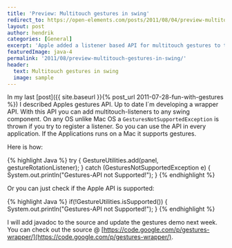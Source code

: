 ```yaml
---
title: 'Preview: Multitouch gestures in swing'
redirect_to: https://open-elements.com/posts/2011/08/04/preview-multitouch-gestures-in-swing/
layout: post
author: hendrik
categories: [General]
excerpt: 'Apple added a listener based API for multitouch gestures to their eawt package. With this wrapper API you can easily integrate it in any app.'
featuredImage: java-4
permalink: '2011/08/preview-multitouch-gestures-in-swing/'
header:
  text: Multitouch gestures in swing
  image: sample
---
```

In my last [post]({{ site.baseurl }}{% post_url 2011-07-28-fun-with-gestures %}) I described Apples gestures API. Up to date I´m developing a wrapper API. With this API you can add multitouch-listeners to any swing component. On any OS unlike Mac OS a `GesturesNotSupportedException` is thrown if you try to register a listener. So you can use the API in every application. If the Applications runs on a Mac it supports gestures.

Here is how:

{% highlight Java %}
try {
  GestureUtilities.add(panel, gestureRotationListener);
} catch (GesturesNotSupportedException e) {
  System.out.println("Gestures-API not Supported!");
}
{% endhighlight %}

Or you can just check if the Apple API is supported:

{% highlight Java %}
if(!GestureUtilities.isSupported()) {
  System.out.println("Gestures-API not Supported!");
}
{% endhighlight %}

I will add javadoc to the source and update the gestures demo next week. You can check out the source @ [https://code.google.com/p/gestures-wrapper/](https://code.google.com/p/gestures-wrapper/).
